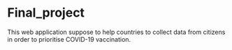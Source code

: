 # Final_project
This web application suppose to help countries to collect data from citizens in order to prioritise COVID-19 vaccination.
